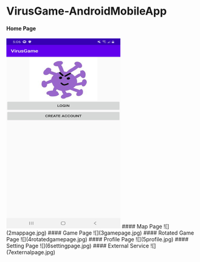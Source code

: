 # VirusGame-AndroidMobileApp
#### Home Page
<img src="1homepage.jpg" width="300" height="500">
#### Map Page
![](2mappage.jpg)
#### Game Page
![](3gamepage.jpg)
#### Rotated Game Page
![](4rotatedgamepage.jpg)
#### Profile Page
![](5profile.jpg)
#### Setting Page
![](6settingpage.jpg)
#### External Service
![](7externalpage.jpg)
